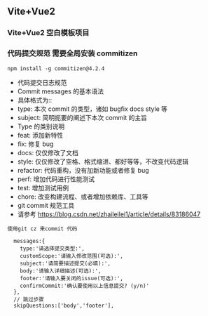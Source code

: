 ## Vite+Vue2

### Vite+Vue2 空白模板项目

### 代码提交规范 需要全局安装 commitizen

`npm install -g commitizen@4.2.4`

- 代码提交日志规范
- Commit messages 的基本语法
- 具体格式为:<type>: <subject>
- type: 本次 commit 的类型，诸如 bugfix docs style 等
- subject: 简明扼要的阐述下本次 commit 的主旨
- Type 的类别说明
- feat: 添加新特性
- fix: 修复 bug
- docs: 仅仅修改了文档
- style: 仅仅修改了空格、格式缩进、都好等等，不改变代码逻辑
- refactor: 代码重构，没有加新功能或者修复 bug
- perf: 增加代码进行性能测试
- test: 增加测试用例
- chore: 改变构建流程、或者增加依赖库、工具等
- git commit 规范工具
- 请参考 https://blog.csdn.net/zhaileilei1/article/details/83186047

```
使用git cz 来commit 代码

  messages:{
    type:'请选择提交类型:',
    customScope:'请输入修改范围(可选):',
    subject:'请简要描述提交(必填):',
    body:'请输入详细描述(可选):',
    footer:'请输入要关闭的issue(可选):',
    confirmCommit:'确认要使用以上信息提交? (y/n)'
  },
  // 跳过步骤
  skipQuestions:['body','footer'],
```
